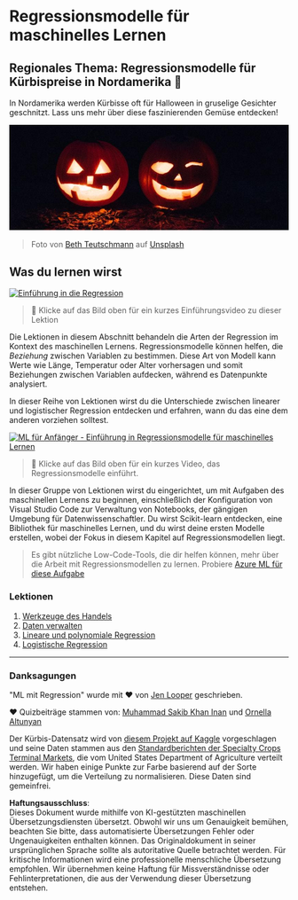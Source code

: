# Regressionsmodelle für maschinelles Lernen
## Regionales Thema: Regressionsmodelle für Kürbispreise in Nordamerika 🎃

In Nordamerika werden Kürbisse oft für Halloween in gruselige Gesichter geschnitzt. Lass uns mehr über diese faszinierenden Gemüse entdecken!

![jack-o-lanterns](../../../translated_images/jack-o-lanterns.181c661a9212457d7756f37219f660f1358af27554d856e5a991f16b4e15337c.de.jpg)
> Foto von <a href="https://unsplash.com/@teutschmann?utm_source=unsplash&utm_medium=referral&utm_content=creditCopyText">Beth Teutschmann</a> auf <a href="https://unsplash.com/s/photos/jack-o-lanterns?utm_source=unsplash&utm_medium=referral&utm_content=creditCopyText">Unsplash</a>
  
## Was du lernen wirst

[![Einführung in die Regression](https://img.youtube.com/vi/5QnJtDad4iQ/0.jpg)](https://youtu.be/5QnJtDad4iQ "Einführung in die Regression - Klicke zum Ansehen!")
> 🎥 Klicke auf das Bild oben für ein kurzes Einführungsvideo zu dieser Lektion

Die Lektionen in diesem Abschnitt behandeln die Arten der Regression im Kontext des maschinellen Lernens. Regressionsmodelle können helfen, die _Beziehung_ zwischen Variablen zu bestimmen. Diese Art von Modell kann Werte wie Länge, Temperatur oder Alter vorhersagen und somit Beziehungen zwischen Variablen aufdecken, während es Datenpunkte analysiert.

In dieser Reihe von Lektionen wirst du die Unterschiede zwischen linearer und logistischer Regression entdecken und erfahren, wann du das eine dem anderen vorziehen solltest.

[![ML für Anfänger - Einführung in Regressionsmodelle für maschinelles Lernen](https://img.youtube.com/vi/XA3OaoW86R8/0.jpg)](https://youtu.be/XA3OaoW86R8 "ML für Anfänger - Einführung in Regressionsmodelle für maschinelles Lernen")

> 🎥 Klicke auf das Bild oben für ein kurzes Video, das Regressionsmodelle einführt.

In dieser Gruppe von Lektionen wirst du eingerichtet, um mit Aufgaben des maschinellen Lernens zu beginnen, einschließlich der Konfiguration von Visual Studio Code zur Verwaltung von Notebooks, der gängigen Umgebung für Datenwissenschaftler. Du wirst Scikit-learn entdecken, eine Bibliothek für maschinelles Lernen, und du wirst deine ersten Modelle erstellen, wobei der Fokus in diesem Kapitel auf Regressionsmodellen liegt.

> Es gibt nützliche Low-Code-Tools, die dir helfen können, mehr über die Arbeit mit Regressionsmodellen zu lernen. Probiere [Azure ML für diese Aufgabe](https://docs.microsoft.com/learn/modules/create-regression-model-azure-machine-learning-designer/?WT.mc_id=academic-77952-leestott)

### Lektionen

1. [Werkzeuge des Handels](1-Tools/README.md)
2. [Daten verwalten](2-Data/README.md)
3. [Lineare und polynomiale Regression](3-Linear/README.md)
4. [Logistische Regression](4-Logistic/README.md)

---
### Danksagungen

"ML mit Regression" wurde mit ♥️ von [Jen Looper](https://twitter.com/jenlooper) geschrieben.

♥️ Quizbeiträge stammen von: [Muhammad Sakib Khan Inan](https://twitter.com/Sakibinan) und [Ornella Altunyan](https://twitter.com/ornelladotcom)

Der Kürbis-Datensatz wird von [diesem Projekt auf Kaggle](https://www.kaggle.com/usda/a-year-of-pumpkin-prices) vorgeschlagen und seine Daten stammen aus den [Standardberichten der Specialty Crops Terminal Markets](https://www.marketnews.usda.gov/mnp/fv-report-config-step1?type=termPrice), die vom United States Department of Agriculture verteilt werden. Wir haben einige Punkte zur Farbe basierend auf der Sorte hinzugefügt, um die Verteilung zu normalisieren. Diese Daten sind gemeinfrei.

**Haftungsausschluss**:  
Dieses Dokument wurde mithilfe von KI-gestützten maschinellen Übersetzungsdiensten übersetzt. Obwohl wir uns um Genauigkeit bemühen, beachten Sie bitte, dass automatisierte Übersetzungen Fehler oder Ungenauigkeiten enthalten können. Das Originaldokument in seiner ursprünglichen Sprache sollte als autoritative Quelle betrachtet werden. Für kritische Informationen wird eine professionelle menschliche Übersetzung empfohlen. Wir übernehmen keine Haftung für Missverständnisse oder Fehlinterpretationen, die aus der Verwendung dieser Übersetzung entstehen.